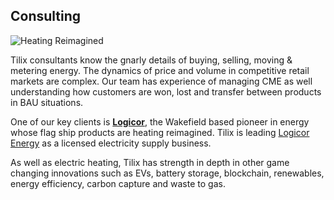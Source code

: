 ## Consulting
![Heating Reimagined][1]

Tilix consultants know the gnarly details of buying, selling, moving & metering energy. The dynamics of price and volume in competitive retail markets are complex. Our team has experience of managing CME as well understanding how customers are won, lost and transfer between products in BAU situations.

One of our key clients is [**Logicor**][2], the Wakefield based pioneer in energy whose flag ship products are heating reimagined. Tilix is leading [Logicor Energy][3] as a licensed electricity supply business.

As well as electric heating, Tilix has strength in depth in other game changing innovations such as EVs, battery storage, blockchain, renewables, energy efficiency, carbon capture and waste to gas.

[1]: http://www.tilix.uk.s3.amazonaws.com/img/heating-reimagined.jpg
[2]: http://www.logicor.co.uk
[3]: http://www.logicor-energy.co.uk
